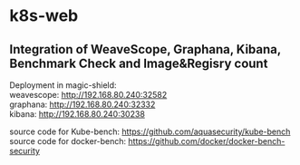 # k8s-web

## Integration of WeaveScope, Graphana, Kibana, Benchmark Check and Image&Regisry count
Deployment in magic-shield:  
weavescope: http://192.168.80.240:32582  
graphana: http://192.168.80.240:32332  
kibana: http://192.168.80.240:30238  

source code for Kube-bench: https://github.com/aquasecurity/kube-bench
source code for docker-bench: https://github.com/docker/docker-bench-security
